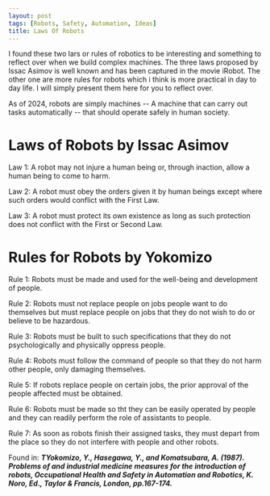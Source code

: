 ```yaml
---
layout: post
tags: [Robots, Safety, Automation, Ideas]
title: Laws Of Robots
---
```


I found these two lars or rules of robotics to be interesting and something to reflect over when we build complex machines. The three laws proposed by Issac Asimov is well known and has been captured in the movie iRobot. The other one are more rules for robots which i think is more practical in day to day life. I will simply present them here for you to reflect over.

As of 2024, robots are simply machines -- A machine that can carry out tasks automatically -- that should operate safely in human society.

# Laws of Robots by Issac Asimov

Law 1: A robot may not injure a human being or, through inaction, allow a human being to come to harm.

Law 2: A robot must obey the orders given it by human beings except where such orders would conflict with the First Law.

Law 3:  A robot must protect its own existence as long as such protection does not conflict with the First or Second Law.




# Rules for Robots by Yokomizo

Rule 1: Robots must be made and used for the well-being and development of people.

Rule 2: Robots must not replace people on jobs people want to do themselves but must replace people on jobs that they do not wish to do or believe to be hazardous.

Rule 3:  Robots must be built to such specifications that they do not psychologically and physically oppress people.

Rule 4: Robots must follow the command of people so that they do not harm other people, only damaging themselves.

Rule 5: If robots replace people on certain jobs, the prior approval of the people affected must be obtained.

Rule 6: Robots must be made so tht they can be easily operated by people and they can readily perform the role of assistants to people.

Rule 7: As soon as robots finish their assigned tasks, they must depart from the place so they do not interfere with people and other robots.
 


Found in: ***TYokomizo, Y., Hasegawa, Y., and Komatsubara, A. (1987). Problems of and industrial medicine measures for the introduction of robots, Occupational Health and Safety in Automation and Robotics, K. Noro, Ed., Taylor \& Francis, London, pp.167-174.***

 